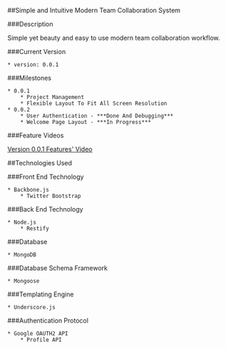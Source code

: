 ##Simple and Intuitive Modern Team Collaboration System

###Description

Simple yet beauty and easy to use modern team collaboration workflow.

###Current Version

    * version: 0.0.1

###Milestones

    * 0.0.1
        * Project Management
        * Flexible Layout To Fit All Screen Resolution
    * 0.0.2
        * User Authentication - ***Done And Debugging***
        * Welcome Page Layout - ***In Progress***
        
###Feature Videos

[Version 0.0.1 Features' Video](http://youtu.be/_zWd6sOw_JQ?hd=1)

##Technologies Used
    
###Front End Technology

    * Backbone.js
        * Twitter Bootstrap

###Back End Technology

    * Node.js
        * Restify
				
###Database

    * MongoDB

###Database Schema Framework

    * Mongoose

###Templating Engine

    * Underscore.js

###Authentication Protocol 

    * Google OAUTH2 API
        * Profile API
    
